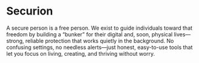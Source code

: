 # Securion
A secure person is a free person. We exist to guide individuals toward that freedom by building a “bunker” for their digital and, soon, physical lives—strong, reliable protection that works quietly in the background. No confusing settings, no needless alerts—just honest, easy-to-use tools that let you focus on living, creating, and thriving without worry.
